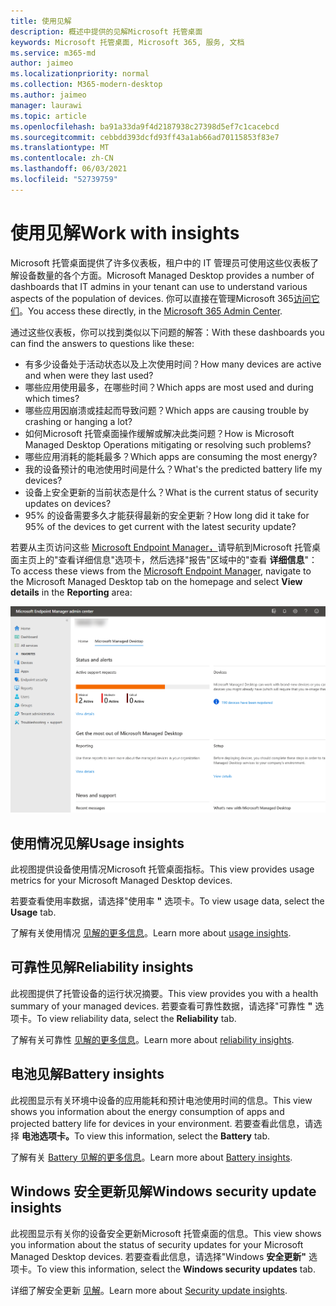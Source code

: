 ```yaml
---
title: 使用见解
description: 概述中提供的见解Microsoft 托管桌面
keywords: Microsoft 托管桌面, Microsoft 365, 服务, 文档
ms.service: m365-md
author: jaimeo
ms.localizationpriority: normal
ms.collection: M365-modern-desktop
ms.author: jaimeo
manager: laurawi
ms.topic: article
ms.openlocfilehash: ba91a33da9f4d2187938c27398d5ef7c1cacebcd
ms.sourcegitcommit: cebbdd393dcfd93ff43a1ab66ad70115853f83e7
ms.translationtype: MT
ms.contentlocale: zh-CN
ms.lasthandoff: 06/03/2021
ms.locfileid: "52739759"
---
```

# <a name="work-with-insights"></a><span data-ttu-id="eaadd-104">使用见解</span><span class="sxs-lookup"><span data-stu-id="eaadd-104">Work with insights</span></span>

<span data-ttu-id="eaadd-105">Microsoft 托管桌面提供了许多仪表板，租户中的 IT 管理员可使用这些仪表板了解设备数量的各个方面。</span><span class="sxs-lookup"><span data-stu-id="eaadd-105">Microsoft Managed Desktop provides a number of dashboards that IT admins in your tenant can use to understand various aspects of the population of devices.</span></span> <span data-ttu-id="eaadd-106">你可以直接在管理Microsoft 365[访问它们](https://admin.microsoft.com/adminportal/home?previewoff=false#/microsoftmanageddesktop)。</span><span class="sxs-lookup"><span data-stu-id="eaadd-106">You access these directly, in the [Microsoft 365 Admin Center](https://admin.microsoft.com/adminportal/home?previewoff=false#/microsoftmanageddesktop).</span></span>

<span data-ttu-id="eaadd-107">通过这些仪表板，你可以找到类似以下问题的解答：</span><span class="sxs-lookup"><span data-stu-id="eaadd-107">With these dashboards you can find the answers to questions like these:</span></span>

- <span data-ttu-id="eaadd-108">有多少设备处于活动状态以及上次使用时间？</span><span class="sxs-lookup"><span data-stu-id="eaadd-108">How many devices are active and when were they last used?</span></span>
- <span data-ttu-id="eaadd-109">哪些应用使用最多，在哪些时间？</span><span class="sxs-lookup"><span data-stu-id="eaadd-109">Which apps are most used and during which times?</span></span>
- <span data-ttu-id="eaadd-110">哪些应用因崩溃或挂起而导致问题？</span><span class="sxs-lookup"><span data-stu-id="eaadd-110">Which apps are causing trouble by crashing or hanging a lot?</span></span>
- <span data-ttu-id="eaadd-111">如何Microsoft 托管桌面操作缓解或解决此类问题？</span><span class="sxs-lookup"><span data-stu-id="eaadd-111">How is Microsoft Managed Desktop Operations mitigating or resolving such problems?</span></span>
- <span data-ttu-id="eaadd-112">哪些应用消耗的能耗最多？</span><span class="sxs-lookup"><span data-stu-id="eaadd-112">Which apps are consuming the most energy?</span></span>
- <span data-ttu-id="eaadd-113">我的设备预计的电池使用时间是什么？</span><span class="sxs-lookup"><span data-stu-id="eaadd-113">What's the predicted battery life my devices?</span></span>
- <span data-ttu-id="eaadd-114">设备上安全更新的当前状态是什么？</span><span class="sxs-lookup"><span data-stu-id="eaadd-114">What is the current status of security updates on devices?</span></span>
- <span data-ttu-id="eaadd-115">95% 的设备需要多久才能获得最新的安全更新？</span><span class="sxs-lookup"><span data-stu-id="eaadd-115">How long did it take for 95% of the devices to get current with the latest security update?</span></span>


<span data-ttu-id="eaadd-116">若要从主页访问这些 [Microsoft Endpoint Manager，](https://endpoint.microsoft.com/)请导航到Microsoft 托管桌面主页上的"查看详细信息"选项卡，然后选择"报告"区域中的"查看 **详细信息**"：</span><span class="sxs-lookup"><span data-stu-id="eaadd-116">To access these views from the [Microsoft Endpoint Manager](https://endpoint.microsoft.com/), navigate to the Microsoft Managed Desktop tab on the homepage and select **View details** in the **Reporting** area:</span></span>


![管理中心主页（报告区域位于左下角）和"查看详细信息"链接](../../media/insights-main.png)


## <a name="usage-insights"></a><span data-ttu-id="eaadd-118">使用情况见解</span><span class="sxs-lookup"><span data-stu-id="eaadd-118">Usage insights</span></span>
<span data-ttu-id="eaadd-119">此视图提供设备使用情况Microsoft 托管桌面指标。</span><span class="sxs-lookup"><span data-stu-id="eaadd-119">This view provides usage metrics for your Microsoft Managed Desktop devices.</span></span> 

<span data-ttu-id="eaadd-120">若要查看使用率数据，请选择"使用率 **"** 选项卡。</span><span class="sxs-lookup"><span data-stu-id="eaadd-120">To view usage data, select the **Usage** tab.</span></span>

<span data-ttu-id="eaadd-121">了解有关使用情况 [见解的更多信息](usage-insights.md)。</span><span class="sxs-lookup"><span data-stu-id="eaadd-121">Learn more about [usage insights](usage-insights.md).</span></span>

## <a name="reliability-insights"></a><span data-ttu-id="eaadd-122">可靠性见解</span><span class="sxs-lookup"><span data-stu-id="eaadd-122">Reliability insights</span></span>
<span data-ttu-id="eaadd-123">此视图提供了托管设备的运行状况摘要。</span><span class="sxs-lookup"><span data-stu-id="eaadd-123">This view provides you with a health summary of your managed devices.</span></span> <span data-ttu-id="eaadd-124">若要查看可靠性数据，请选择"可靠性 **"** 选项卡。</span><span class="sxs-lookup"><span data-stu-id="eaadd-124">To view reliability data, select the **Reliability** tab.</span></span>

<span data-ttu-id="eaadd-125">了解有关可靠性 [见解的更多信息](reliability-insights.md)。</span><span class="sxs-lookup"><span data-stu-id="eaadd-125">Learn more about [reliability insights](reliability-insights.md).</span></span>

## <a name="battery-insights"></a><span data-ttu-id="eaadd-126">电池见解</span><span class="sxs-lookup"><span data-stu-id="eaadd-126">Battery insights</span></span>
<span data-ttu-id="eaadd-127">此视图显示有关环境中设备的应用能耗和预计电池使用时间的信息。</span><span class="sxs-lookup"><span data-stu-id="eaadd-127">This view shows you information about the energy consumption of apps and projected battery life for devices in your environment.</span></span> <span data-ttu-id="eaadd-128">若要查看此信息，请选择 **电池选项卡。**</span><span class="sxs-lookup"><span data-stu-id="eaadd-128">To view this information, select the **Battery** tab.</span></span>

<span data-ttu-id="eaadd-129">了解有关 [Battery 见解的更多信息](battery-insights.md)。</span><span class="sxs-lookup"><span data-stu-id="eaadd-129">Learn more about [Battery insights](battery-insights.md).</span></span>

## <a name="windows-security-update-insights"></a><span data-ttu-id="eaadd-130">Windows 安全更新见解</span><span class="sxs-lookup"><span data-stu-id="eaadd-130">Windows security update insights</span></span>
<span data-ttu-id="eaadd-131">此视图显示有关你的设备安全更新Microsoft 托管桌面的信息。</span><span class="sxs-lookup"><span data-stu-id="eaadd-131">This view shows you information about the status of security updates for your Microsoft Managed Desktop devices.</span></span> <span data-ttu-id="eaadd-132">若要查看此信息，请选择"Windows **安全更新"** 选项卡。</span><span class="sxs-lookup"><span data-stu-id="eaadd-132">To view this information, select the **Windows security updates** tab.</span></span>

<span data-ttu-id="eaadd-133">详细了解安全更新 [见解](security-update-insights.md)。</span><span class="sxs-lookup"><span data-stu-id="eaadd-133">Learn more about [Security update insights](security-update-insights.md).</span></span>
